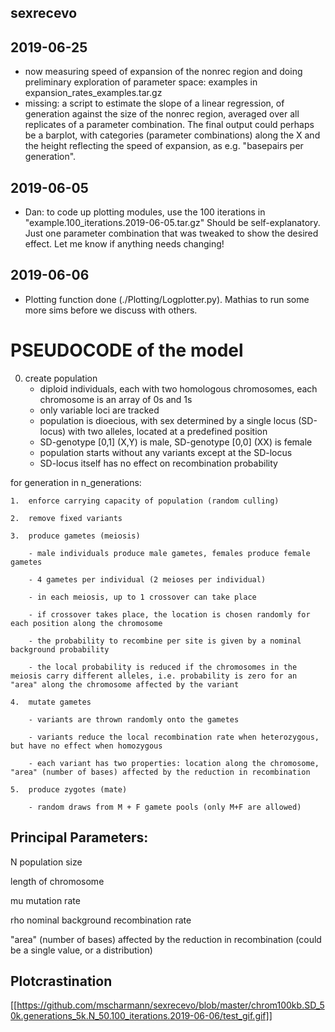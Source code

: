 ## sexrecevo 

## 2019-06-25
- now measuring speed of expansion of the nonrec region and doing preliminary exploration of parameter space: examples in expansion_rates_examples.tar.gz
- missing: a script to estimate the slope of a linear regression, of generation against the size of the nonrec region, averaged over all replicates of a parameter combination. The final output could perhaps be a barplot, with categories (parameter combinations) along the X and the height reflecting the speed of expansion, as e.g. "basepairs per generation".

## 2019-06-05
- Dan: to code up plotting modules, use the 100 iterations in "example.100_iterations.2019-06-05.tar.gz"
Should be self-explanatory. Just one parameter combination that was tweaked to show the desired effect.
Let me know if anything needs changing!

## 2019-06-06
- Plotting function done (./Plotting/Logplotter.py). Mathias to run some more sims before we discuss with others. 


# PSEUDOCODE of the model

0. 	create population
	- diploid individuals, each with two homologous chromosomes, each chromosome is an array of 0s and 1s
	- only variable loci are tracked
	- population is dioecious, with sex determined by a single locus (SD-locus) with two alleles, located at a predefined position
 	- SD-genotype [0,1] (X,Y) is male, SD-genotype [0,0] (XX) is female
 	- population starts without any variants except at the SD-locus
 	- SD-locus itself has no effect on recombination probability

for generation in n_generations:

	1.	enforce carrying capacity of population (random culling)
	
	2.	remove fixed variants
	
	3.	produce gametes (meiosis)
	
		- male individuals produce male gametes, females produce female gametes
		
		- 4 gametes per individual (2 meioses per individual)
		
		- in each meiosis, up to 1 crossover can take place
		
		- if crossover takes place, the location is chosen randomly for each position along the chromosome
		
		- the probability to recombine per site is given by a nominal background probability
		
		- the local probability is reduced if the chromosomes in the meiosis carry different alleles, i.e. probability is zero for an "area" along the chromosome affected by the variant
		
	4.	mutate gametes
	
		- variants are thrown randomly onto the gametes
		
		- variants reduce the local recombination rate when heterozygous, but have no effect when homozygous
		
		- each variant has two properties: location along the chromosome, "area" (number of bases) affected by the reduction in recombination   
		
	5.	produce zygotes (mate)
	
		- random draws from M + F gamete pools (only M+F are allowed)
		

## Principal Parameters:

N	population size

length of chromosome

mu	mutation rate

rho	nominal background recombination rate 

"area" (number of bases) affected by the reduction in recombination (could be a single value, or a distribution)

## Plotcrastination

[[https://github.com/mscharmann/sexrecevo/blob/master/chrom100kb.SD_50k.generations_5k.N_50.100_iterations.2019-06-06/test_gif.gif]]


